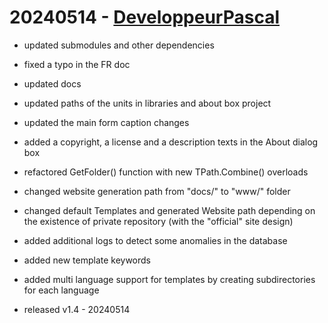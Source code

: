 # 20240514 - [DeveloppeurPascal](https://github.com/DeveloppeurPascal)

* updated submodules and other dependencies
* fixed a typo in the FR doc
* updated docs
* updated paths of the units in libraries and about box project
* updated the main form caption changes
* added a copyright, a license and a description texts in the About dialog box
* refactored GetFolder() function with new TPath.Combine() overloads
* changed website generation path from "docs/" to "www/" folder
* changed default Templates and generated Website path depending on the existence of private repository (with the "official" site design)
* added additional logs to detect some anomalies in the database
* added new template keywords
* added multi language support for templates by creating subdirectories for each language

* released v1.4 - 20240514
